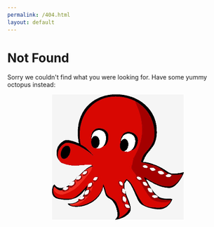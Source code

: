 ```yaml
---
permalink: /404.html
layout: default
---
```


<div class="hero-unit">
	<h1>Not Found</h1>
	<p>Sorry we couldn't find what you were looking for. Have some yummy octopus instead:</p>
	<center><img src="/images/tako.jpg" width="300px"/></center>
	
</div>